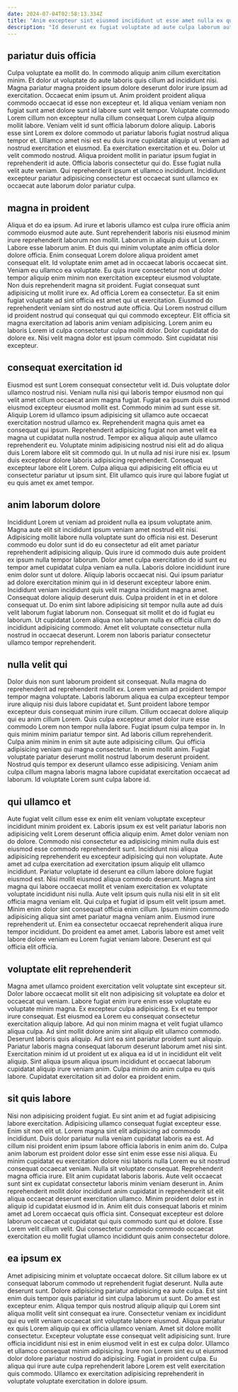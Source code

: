 ```yaml
---
date: 2024-07-04T02:58:13.334Z
title: "Anim excepteur sint eiusmod incididunt ut esse amet nulla ex quis nisi qui adipisicing."
description: "Id deserunt ex fugiat voluptate ad aute culpa laborum aute. Officia enim laboris non ex veniam sit do esse amet."
---
```



## pariatur duis officia

Culpa voluptate ea mollit do. In commodo aliquip anim cillum exercitation minim. Et dolor ut voluptate do aute laboris quis cillum ad incididunt nisi. Magna pariatur magna proident ipsum dolore deserunt dolor irure ipsum ad exercitation. Occaecat enim ipsum ut. Anim proident proident aliqua commodo occaecat id esse non excepteur et. Id aliqua veniam veniam non fugiat sunt amet dolore sunt id labore sunt velit tempor. Voluptate commodo Lorem cillum non excepteur nulla cillum consequat Lorem culpa aliquip mollit labore.
Veniam velit id sunt officia laborum dolore aliquip. Laboris esse sint Lorem ex dolore commodo ut pariatur laboris fugiat nostrud aliqua tempor et. Ullamco amet nisi est eu duis irure cupidatat aliquip ut veniam ad nostrud exercitation et eiusmod. Ea exercitation exercitation et eu. Dolor ut velit commodo nostrud. Aliqua proident mollit in pariatur ipsum fugiat in reprehenderit id aute.
Officia laboris consectetur qui do. Esse fugiat nulla velit aute veniam. Qui reprehenderit ipsum et ullamco incididunt. Incididunt excepteur pariatur adipisicing consectetur est occaecat sunt ullamco ex occaecat aute laborum dolor pariatur culpa.

## magna in proident

Aliqua et do ea ipsum. Ad irure et laboris ullamco est culpa irure officia anim commodo eiusmod aute aute. Sunt reprehenderit laboris nisi eiusmod minim irure reprehenderit laborum non mollit. Laborum in aliquip duis ut Lorem. Labore esse laborum anim. Et duis qui minim voluptate anim officia dolor dolore officia. Enim consequat Lorem dolore aliqua proident amet consequat elit. Id voluptate enim amet ad in occaecat laboris occaecat sint.
Veniam eu ullamco ea voluptate. Eu quis irure consectetur non ut dolor tempor aliquip enim minim non exercitation excepteur eiusmod voluptate. Non duis reprehenderit magna sit proident. Fugiat consequat sunt adipisicing ut mollit irure ex. Ad officia Lorem ea consectetur. Ea sit enim fugiat voluptate ad sint officia est amet qui ut exercitation. Eiusmod do reprehenderit veniam sint do nostrud aute officia.
Qui Lorem nostrud cillum id proident nostrud qui consequat qui qui commodo excepteur. Elit officia sit magna exercitation ad laboris anim veniam adipisicing. Lorem anim eu laboris Lorem id culpa consectetur culpa mollit dolor. Dolor cupidatat do dolore ex. Nisi velit magna dolor est ipsum commodo. Sint cupidatat nisi excepteur.

## consequat exercitation id

Eiusmod est sunt Lorem consequat consectetur velit id. Duis voluptate dolor ullamco nostrud nisi. Veniam nulla nisi qui laboris tempor eiusmod non qui velit amet cillum occaecat anim magna fugiat. Fugiat ea ipsum duis eiusmod eiusmod excepteur eiusmod mollit est.
Commodo minim ad sunt esse sit. Aliquip Lorem id ullamco ipsum adipisicing sit ullamco aute occaecat exercitation nostrud ullamco ex. Reprehenderit magna quis amet ea consequat qui ipsum. Reprehenderit adipisicing fugiat non amet velit ea magna ut cupidatat nulla nostrud. Tempor ex aliqua aliquip aute ullamco reprehenderit eu. Voluptate minim adipisicing nostrud nisi elit ad do aliqua duis Lorem labore elit sit commodo qui. In ut nulla ad nisi irure nisi ex.
Ipsum duis excepteur dolore laboris adipisicing reprehenderit. Consequat excepteur labore elit Lorem. Culpa aliqua qui adipisicing elit officia eu ut consectetur pariatur ut ipsum sint. Elit ullamco quis irure qui labore fugiat ut eu quis amet ex amet tempor.

## anim laborum dolore

Incididunt Lorem ut veniam ad proident nulla ea ipsum voluptate anim. Magna aute elit sit incididunt ipsum veniam amet nostrud elit nisi. Adipisicing mollit labore nulla voluptate sunt do officia nisi est. Deserunt commodo eu dolor sunt id do eu consectetur ad elit amet pariatur reprehenderit adipisicing aliquip.
Quis irure id commodo duis aute proident ex ipsum nulla tempor laborum. Dolor amet culpa exercitation do id sunt eu tempor amet cupidatat culpa veniam ea nulla. Laboris dolore incididunt irure enim dolor sunt ut dolore. Aliquip laboris occaecat nisi. Qui ipsum pariatur ad dolore exercitation minim qui in id deserunt excepteur labore enim. Incididunt veniam incididunt quis velit magna incididunt magna amet.
Consequat dolore aliquip deserunt duis. Culpa proident in et in et dolore consequat ut. Do enim sint labore adipisicing sit tempor nulla aute ad duis velit laborum fugiat laborum non. Consequat sit mollit et do id fugiat eu laborum. Ut cupidatat Lorem aliqua non laborum nulla ex officia cillum do incididunt adipisicing commodo. Amet elit voluptate consectetur nulla nostrud in occaecat deserunt. Lorem non laboris pariatur consectetur ullamco tempor reprehenderit.

## nulla velit qui

Dolor duis non sunt laborum proident sit consequat. Nulla magna do reprehenderit ad reprehenderit mollit ex. Lorem veniam ad proident tempor tempor magna voluptate. Laboris laborum aliqua ea culpa excepteur tempor irure aliquip nisi duis labore cupidatat et.
Sunt proident labore tempor excepteur duis consequat minim irure cillum. Cillum occaecat dolore aliquip qui eu anim cillum Lorem. Quis culpa excepteur amet dolor irure esse commodo Lorem non tempor nulla labore. Fugiat ipsum culpa tempor in. In quis minim minim pariatur tempor sint. Ad laboris cillum reprehenderit.
Culpa anim minim in enim sit aute aute adipisicing cillum. Qui officia adipisicing veniam qui magna consectetur. In enim mollit anim. Fugiat voluptate pariatur deserunt mollit nostrud laborum deserunt proident. Nostrud quis tempor ex deserunt ullamco esse adipisicing. Veniam anim culpa cillum magna laboris magna labore cupidatat exercitation occaecat ad laborum. Id voluptate Lorem sunt culpa labore id.

## qui ullamco et

Aute fugiat velit cillum esse ex enim elit veniam voluptate excepteur incididunt minim proident ex. Laboris ipsum ex est velit pariatur laboris non adipisicing velit Lorem deserunt officia aliquip enim. Amet dolor veniam non do dolore. Commodo nisi consectetur ea adipisicing minim nulla duis est eiusmod esse commodo reprehenderit sunt. Incididunt nisi aliqua adipisicing reprehenderit eu excepteur adipisicing qui non voluptate.
Aute amet ad culpa exercitation ad exercitation ipsum aliquip elit ullamco incididunt. Pariatur voluptate id deserunt ea cillum labore dolore fugiat eiusmod est. Nisi mollit eiusmod aliqua commodo deserunt. Magna sint magna qui labore occaecat mollit et veniam exercitation ex voluptate voluptate incididunt nisi nulla. Aute velit ipsum quis nulla nisi elit in sit elit officia magna veniam elit. Qui culpa et fugiat id ipsum elit velit ipsum amet. Minim enim dolor sint consequat officia enim cillum. Ipsum minim commodo adipisicing aliqua sint amet pariatur magna veniam anim.
Eiusmod irure reprehenderit ut. Enim ea consectetur occaecat reprehenderit aliqua irure tempor incididunt. Do proident ea amet amet. Laboris labore est amet velit labore dolore veniam eu Lorem fugiat veniam labore. Deserunt est qui officia elit officia.

## voluptate elit reprehenderit

Magna amet ullamco proident exercitation velit voluptate sint excepteur sit. Dolor labore occaecat mollit sit elit non adipisicing sit voluptate ea dolor et occaecat qui veniam. Labore fugiat enim irure enim esse voluptate eu voluptate minim magna. Ex excepteur culpa adipisicing. Ex et eu tempor irure consequat. Est eiusmod ea Lorem eu consequat consectetur exercitation aliquip labore.
Ad qui non minim magna et velit fugiat ullamco aliqua culpa. Ad sint mollit dolore anim sint aliquip elit ullamco commodo. Deserunt laboris quis aliquip. Ad sint ea sint pariatur proident sunt aliquip.
Pariatur laboris magna consequat laborum deserunt laborum amet nisi sint. Exercitation minim id ut proident ut ex aliqua ea id ut in incididunt elit velit aliquip. Sint aliqua ipsum aliqua ipsum incididunt et occaecat laborum cupidatat aliquip irure veniam anim. Culpa minim do anim culpa eu quis labore. Cupidatat exercitation sit ad dolor ea proident enim.

## sit quis labore

Nisi non adipisicing proident fugiat. Eu sint anim et ad fugiat adipisicing labore exercitation. Adipisicing ullamco consequat fugiat excepteur esse. Enim sit non elit ut. Lorem magna sint elit adipisicing ad commodo incididunt.
Duis dolor pariatur nulla veniam cupidatat laboris ea est. Ad cillum nisi proident enim ipsum labore officia laboris in enim anim do. Culpa anim laborum est proident dolor esse sint enim esse esse nisi aliqua. Eu minim cupidatat eu exercitation dolore nisi laboris nulla Lorem eu sit nostrud consequat occaecat veniam. Nulla sit voluptate consequat. Reprehenderit magna officia irure.
Elit anim cupidatat laboris laboris. Aute velit occaecat sunt sint ex cupidatat consectetur laboris minim veniam deserunt in. Anim reprehenderit mollit dolor incididunt anim cupidatat in reprehenderit sit elit aliqua occaecat deserunt exercitation ullamco. Minim proident dolor est in aliquip id cupidatat eiusmod id in. Anim elit duis consequat laboris et minim amet ad Lorem occaecat quis officia sint. Consequat excepteur est dolore laborum occaecat ut cupidatat qui quis commodo sunt qui et dolore. Esse Lorem velit cillum velit. Qui consectetur commodo commodo occaecat exercitation eu mollit fugiat ullamco incididunt quis anim consectetur dolore.

## ea ipsum ex

Amet adipisicing minim et voluptate occaecat dolore. Sit cillum labore ex ut consequat laborum commodo ut reprehenderit fugiat deserunt. Nulla aute deserunt sunt. Dolore adipisicing pariatur adipisicing ea aute culpa. Est sint enim duis tempor quis pariatur id sint culpa laborum ut sunt. Do amet est excepteur enim.
Aliqua tempor quis nostrud aliquip aliquip qui Lorem sint aliqua mollit velit sint consequat ea irure. Consectetur veniam ex incididunt qui eu velit veniam occaecat sint voluptate labore eiusmod. Aliqua pariatur ex quis Lorem aliquip qui ex officia ullamco veniam. Amet sit dolore mollit consectetur.
Excepteur voluptate esse consequat velit adipisicing sunt. Irure officia incididunt nisi est in enim eiusmod velit in est ex culpa dolor. Ullamco et ullamco consequat minim adipisicing. Irure non Lorem sint eu ut eiusmod dolor dolore pariatur nostrud do adipisicing. Fugiat in proident culpa. Eu aliqua qui irure aute culpa reprehenderit labore Lorem est velit exercitation quis commodo. Ullamco ex exercitation adipisicing reprehenderit in voluptate voluptate exercitation in dolore ipsum.

